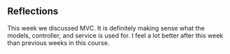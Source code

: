 ## Reflections

This week we discussed MVC. It is definitely making sense what the models, controller, and service is used for. I feel a lot better after this week than previous weeks in this course.
